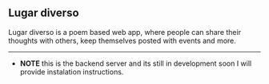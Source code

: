 ## Lugar diverso

Lugar diverso is a poem based web app, where people can share their thoughts
with others, keep themselves posted with events and more.

---

- **NOTE** this is the backend server and its still in development
  soon I will provide instalation instructions.
